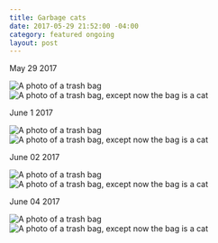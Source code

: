 ```yaml
---
title: Garbage cats
date: 2017-05-29 21:52:00 -04:00
category: featured ongoing
layout: post
---
```


May 29 2017

<div class="cols">
	<div class="col col-xs-12 col-sm-6">
		<img src="/assets/2017-05-29-garbage-cat-01.jpg" alt="A photo of a trash bag" />
	</div>
	<div class="col col-xs-12 col-sm-6">
        <img src="/assets/2017-05-29-garbage-cat-02.jpg" alt="A photo of a trash bag, except now the bag is a cat" />
	</div>
</div>

June 1 2017

<div class="cols">
	<div class="col col-xs-12 col-sm-6">
		<img src="/assets/2017-06-01-garbage-cat-01.jpg" alt="A photo of a trash bag" />
	</div>
	<div class="col col-xs-12 col-sm-6">
        <img src="/assets/2017-06-01-garbage-cat-02.jpg" alt="A photo of a trash bag, except now the bag is a cat" />
	</div>
</div>

June 02 2017

<div class="cols">
	<div class="col col-xs-12 col-sm-6">
		<img src="/assets/2017-06-02-garbage-cat-01.jpg" alt="A photo of a trash bag" />
	</div>
	<div class="col col-xs-12 col-sm-6">
        <img src="/assets/2017-06-02-garbage-cat-02.jpg" alt="A photo of a trash bag, except now the bag is a cat" />
	</div>
</div>


June 04 2017

<div class="cols">
	<div class="col col-xs-12 col-sm-6">
		<img src="/assets/2017-06-04-garbage-cat-01.jpg" alt="A photo of a trash bag" />
	</div>
	<div class="col col-xs-12 col-sm-6">
        <img src="/assets/2017-06-04-garbage-cat-02.jpg" alt="A photo of a trash bag, except now the bag is a cat" />
	</div>
</div>